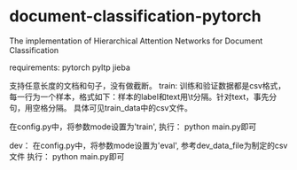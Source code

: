 # document-classification-pytorch
The implementation of Hierarchical Attention Networks for Document Classification

requirements:
  pytorch
  pyltp
  jieba

  支持任意长度的文档和句子，没有做截断。
train:
  训练和验证数据都是csv格式，每一行为一个样本，格式如下：样本的label和text用\t分隔。针对text，事先分句，用空格分隔。
  具体可见train_data中的csv文件。
  
  在config.py中，将参数mode设置为'train',
  执行：
      python main.py即可


dev：
  在config.py中，将参数mode设置为'eval', 参考dev_data_file为制定的csv文件
  执行：
      python main.py即可
